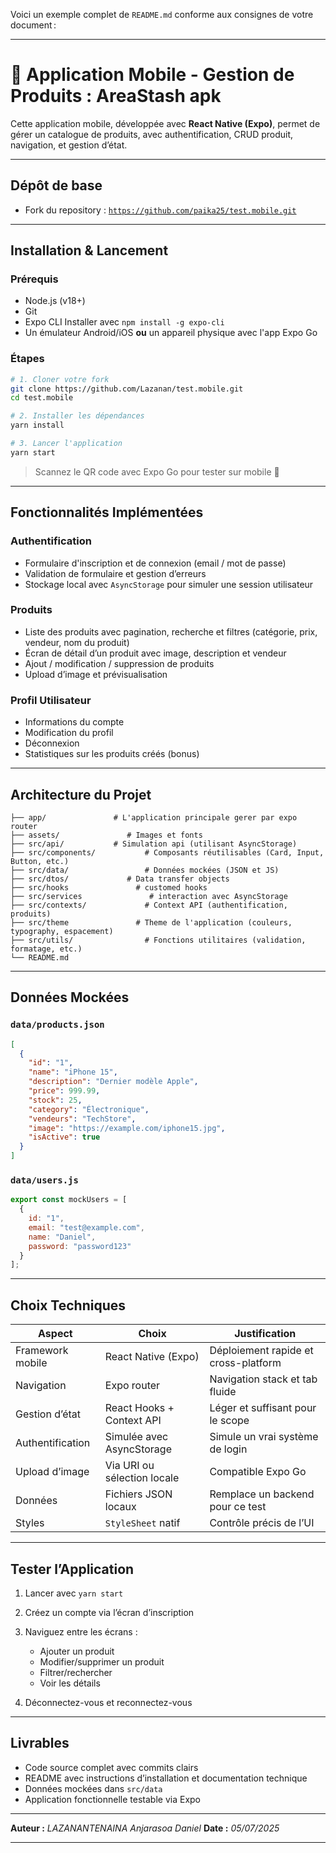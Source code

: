 Voici un exemple complet de `README.md` conforme aux consignes de votre document :

---

# 📱 Application Mobile - Gestion de Produits : AreaStash apk

Cette application mobile, développée avec **React Native (Expo)**, permet de gérer un catalogue de produits, avec authentification, CRUD produit, navigation, et gestion d’état.

---

## Dépôt de base

* Fork du repository : [`https://github.com/paika25/test.mobile.git`](https://github.com/paika25/test.mobile.git)

---

## Installation & Lancement

### Prérequis

* Node.js (v18+)
* Git
* Expo CLI
  Installer avec `npm install -g expo-cli`
* Un émulateur Android/iOS **ou** un appareil physique avec l'app Expo Go

### Étapes

```bash
# 1. Cloner votre fork
git clone https://github.com/Lazanan/test.mobile.git
cd test.mobile

# 2. Installer les dépendances
yarn install

# 3. Lancer l'application
yarn start
```

> Scannez le QR code avec Expo Go pour tester sur mobile 📱

---

## Fonctionnalités Implémentées

### Authentification

* Formulaire d'inscription et de connexion (email / mot de passe)
* Validation de formulaire et gestion d’erreurs
* Stockage local avec `AsyncStorage` pour simuler une session utilisateur

### Produits

* Liste des produits avec pagination, recherche et filtres (catégorie, prix, vendeur, nom du produit)
* Écran de détail d’un produit avec image, description et vendeur
* Ajout / modification / suppression de produits
* Upload d’image et prévisualisation

### Profil Utilisateur

* Informations du compte
* Modification du profil
* Déconnexion
* Statistiques sur les produits créés (bonus)

---

## Architecture du Projet

```
├── app/               # L'application principale gerer par expo router
├── assets/               # Images et fonts
├── src/api/           # Simulation api (utilisant AsyncStorage)
├── src/components/           # Composants réutilisables (Card, Input, Button, etc.)
├── src/data/                 # Données mockées (JSON et JS)
├── src/dtos/             # Data transfer objects
├── src/hooks               # customed hooks
├── src/services               # interaction avec AsyncStorage
├── src/contexts/             # Context API (authentification, produits)
├── src/theme               # Theme de l'application (couleurs, typography, espacement)
├── src/utils/                # Fonctions utilitaires (validation, formatage, etc.)
└── README.md
```

---

## Données Mockées

### `data/products.json`

```json
[
  {
    "id": "1",
    "name": "iPhone 15",
    "description": "Dernier modèle Apple",
    "price": 999.99,
    "stock": 25,
    "category": "Électronique",
    "vendeurs": "TechStore",
    "image": "https://example.com/iphone15.jpg",
    "isActive": true
  }
]
```

### `data/users.js`

```js
export const mockUsers = [
  {
    id: "1",
    email: "test@example.com",
    name: "Daniel",
    password: "password123"
  }
];
```

---

## Choix Techniques

| Aspect           | Choix                       | Justification                        |
| ---------------- | --------------------------- | ------------------------------------ |
| Framework mobile | React Native (Expo)         | Déploiement rapide et cross-platform |
| Navigation       | Expo router                 | Navigation stack et tab fluide       |
| Gestion d’état   | React Hooks + Context API   | Léger et suffisant pour le scope     |
| Authentification | Simulée avec AsyncStorage   | Simule un vrai système de login      |
| Upload d’image   | Via URI ou sélection locale | Compatible Expo Go                   |
| Données          | Fichiers JSON locaux        | Remplace un backend pour ce test     |
| Styles           | `StyleSheet` natif          | Contrôle précis de l’UI              |

---

## Tester l’Application

1. Lancer avec `yarn start`
2. Créez un compte via l’écran d’inscription
3. Naviguez entre les écrans :

   * Ajouter un produit
   * Modifier/supprimer un produit
   * Filtrer/rechercher
   * Voir les détails
4. Déconnectez-vous et reconnectez-vous

---

## Livrables

* Code source complet avec commits clairs
* README avec instructions d’installation et documentation technique
* Données mockées dans `src/data`
* Application fonctionnelle testable via Expo

---

**Auteur :** *LAZANANTENAINA Anjarasoa Daniel*
**Date :** *05/07/2025*

---
